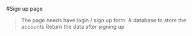 #Sign up page

> The page needs have login / sign up form.
> A database to store the accounts
> Return the data after signing up
